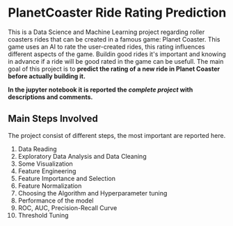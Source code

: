 # PlanetCoaster Ride Rating Prediction
This is a Data Science and Machine Learning project regarding roller coasters rides that can be created in a famous game: Planet Coaster.
This game uses an AI to rate the user-created rides, this rating influences different aspects of the game. Buildin good rides it's important and knowing in advance if a ride will be good rated in the game can be usefull. The main goal of this project is to **predict the rating of a new ride in Planet Coaster before actually building it.**

**In the jupyter notebook it is reported the _complete project_ with descriptions and comments.**

## Main Steps Involved
The project consist of different steps, the most important are reported here.
1. Data Reading
2. Exploratory Data Analysis and Data Cleaning
3. Some Visualization
4. Feature Engineering
5. Feature Importance and Selection
6. Feature Normalization
7. Choosing the Algorithm and Hyperparameter tuning
8. Performance of the model
9. ROC, AUC, Precision-Recall Curve
10. Threshold Tuning


